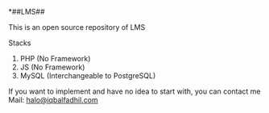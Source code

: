 *##LMS##

This is an open source repository of LMS

Stacks
1. PHP (No Framework)
2. JS (No Framework)
3. MySQL (Interchangeable to PostgreSQL)


If you want to implement and have no idea to start with, you can contact me
Mail: halo@iqbalfadhil.com